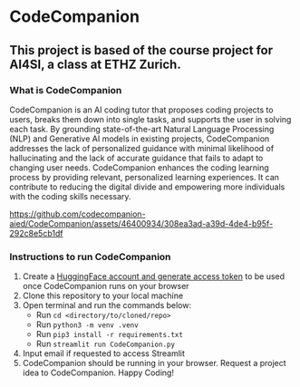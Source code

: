 # CodeCompanion
## This project is based of the course project for AI4SI, a class at ETHZ Zurich.

### What is CodeCompanion

CodeCompanion is an AI coding tutor that proposes coding projects to users, breaks them down into single tasks, and supports the user in solving each task. By grounding state-of-the-art Natural Language Processing (NLP) and Generative AI models in existing projects, CodeCompanion addresses the lack of personalized guidance with minimal likelihood of hallucinating and the lack of accurate guidance that fails to adapt to changing user needs. CodeCompanion enhances the coding learning process by providing relevant, personalized learning experiences. It can contribute to reducing the digital divide and empowering more individuals with the coding skills necessary.

https://github.com/codecompanion-aied/CodeCompanion/assets/46400934/308ea3ad-a39d-4de4-b95f-292c8e5cb1df

### Instructions to run CodeCompanion

1. Create a [HuggingFace account and generate access token](https://huggingface.co/docs/hub/en/security-tokens) to be used once CodeCompanion runs on your browser
2. Clone this repository to your local machine
3. Open terminal and run the commands below:
    - Run `cd <directory/to/cloned/repo>`
    - Run `python3 -m venv .venv`
    - Run `pip3 install -r requirements.txt`
    - Run `streamlit run CodeCompanion.py`
4. Input email if requested to access Streamlit
5. CodeCompanion should be running in your browser. Request a project idea to CodeCompanion. Happy Coding!
